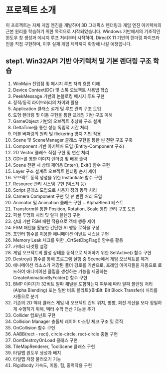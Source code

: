 # 프로젝트 소개
이 프로젝트는 자체 게임 엔진을 개발하며 3D 그래픽스 렌더링과 게임 엔진 아키텍처의 근본 원리를 학습하기 위한 목적으로 시작되었습니다.
Windows 기반에서의 기초적인 윈도우 창 생성과 메시지 루프 처리부터 시작하여, DirectX 11 기반의 렌더링 파이프라인을 직접 구현하며, 이후 실제 게임 제작까지 확장해 나갈 예정입니다.

## step1. Win32API 기반 아키텍처 및 기본 렌더링 구조 학습
1. WinMain 진입점 및 메시지 루프 처리 흐름 이해
2. Device Context(DC) 및 스톡 오브젝트 사용법 학습
3. PeekMessage 기반의 논블로킹 메시지 루프 구현
4. 정적/동적 라이브러리의 차이와 활용
5. Application 클래스 설계 및 루프 관리 구조 도입
6. 도형 렌더링 및 이동 구현을 통한 프레임 기반 구조 이해
7. GameObject 기반의 오브젝트 추상화 구조 설계
8. DeltaTime을 통한 성능 독립적 시간 처리
9. 더블 버퍼링의 원리 및 flickering 방지 기법 적용
10. Scene 및 SceneManager 클래스 구현을 통한 씬 전환 구조 구축
11. Component 기반 아키텍처 도입 (Entity-Component 구조)
12. 2D Vector 클래스 직접 구현 및 연산 처리
13. GDI+를 통한 이미지 렌더링 및 배경 출력
14. Scene 전환 시 상태 제어용 Enter(), Exit() 함수 구현
15. Layer 구조 설계로 오브젝트 렌더링 순서 제어
16. 오브젝트 동적 생성을 위한 Instantiate 함수 구현
17. Resource 관리 시스템 구현 (텍스처 등)
18. Script 클래스 도입으로 사용자 정의 동작 처리
19. Camera Component 구현 및 뷰 변환 처리 도입
20. Animator 및 Animation 클래스 구현 + AlphaBlend 테스트
21. Transform을 통한 Position, Rotation, Scale 통합 관리 구조 도입
22. 픽셀 투명화 처리 및 알파 블렌딩 구현
23. 상태 기반 FSM 패턴 적용으로 객체 행동 제어
24. FSM 패턴을 활용한 간단한 AI 행동 로직을 구성
25. 포인터 함수를 이용한 애니메이션 이벤트 시스템 구현
26. Memory Leak 체크를 위한 _CrtSetDbgFlag() 함수를 활용
27. 카메라 타겟팅 설정
28. 게임 오브젝트의 활성 상태를 동적으로 제어하기 위한 SetActive() 함수 구현
29. Destroy() 함수를 통해 프로그램 실행 중 Scene에서 게임 오브젝트를 제거
30. 애니메이션 리소스가 저장된 폴더 경로를 기반으로, 프레임 이미지들을 자동으로 로드하여 애니메이션 클립을 생성하는 기능을 제공하는 CreateAnimationByFolder() 함수 구현
31. BMP 이미지가 32비트 알파 채널을 포함하는지 여부에 따라 알파 블렌딩 처리(Alpha Blending) 또는 일반 비트 블리트((BitBlt: Bit Block Transfer)) 처리를 자동으로 분기
32. 기존의 2D 벡터 클래스 게임 내 오브젝트 간의 위치, 방향, 회전 계산을 보다 정밀하게 수행하기 위해, 벡터 수학 연산 기능을 추가
33. Collider 컴포넌트 구현
34. Collision Manager 충돌체 레이어 마스킹 체크 구조 및 로직
35. OnCollision 함수 구현
36. AABB(rect - rect), circle-circle, rect-circle 충돌 구현
37. DontDestroyOnLoad 클래스 구현
38. TileMapRenderer, ToolScene 클래스 구현
39. 타일맵 윈도우 생성과 배치
40. 타일맵 저장 불러오기 기능
41. Rigidbody 가속도, 이동, 힘, 중력작용 구현
